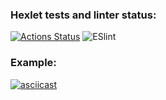 ### Hexlet tests and linter status:
[![Actions Status](https://github.com/apupko/frontend-project-lvl2/workflows/hexlet-check/badge.svg)](https://github.com/apupko/frontend-project-lvl2/actions)
![ESlint](https://github.com/apupko/frontend-project-lvl2/workflows/ESlint/badge.svg)

### Example:
[![asciicast](https://asciinema.org/a/JZntkKZUUiMG2Dm20bzc84Fpt.png)](https://asciinema.org/a/JZntkKZUUiMG2Dm20bzc84Fpt)
